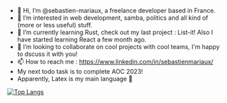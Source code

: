 - 👋 Hi, I’m @sebastien-mariaux, a freelance developer based in France.
- 👀 I’m interested in web development, samba, politics and all kind of (more or less useful) stuff. 
- 🌱 I’m currently learning Rust, check out my last project : List-it! Also I have started learning React a few month ago.
- 💞️ I’m looking to collaborate on cool projects with cool teams, I'm happy to dscuss it with you!
- 📫 How to reach me : https://www.linkedin.com/in/sebastienmariaux/
- My next todo task is to complete AOC 2023!
- Apparently, Latex is my main language :grimacing:
  
[![Top Langs](https://github-readme-stats.vercel.app/api/top-langs/?username=sebastien-mariaux)](https://github.com/sebastien-mariaux/github-readme-stats)

<!---
sebastien-mariaux/sebastien-mariaux is a ✨ special ✨ repository because its `README.md` (this file) appears on your GitHub profile.
You can click the Preview link to take a look at your changes.
--->
